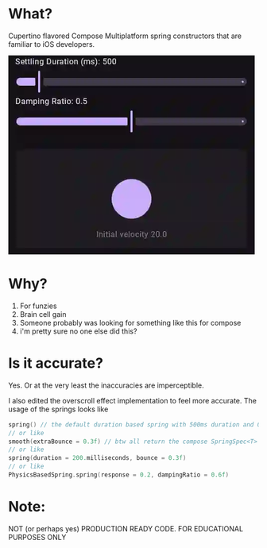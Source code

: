 # What?
Cupertino flavored Compose Multiplatform spring constructors that are familiar to iOS developers.

![example](output.webp)

# Why?
1. For funzies
2. Brain cell gain
3. Someone probably was looking for something like this for compose
4. i'm pretty sure no one else did this?

# Is it accurate?
Yes. Or at the very least the inaccuracies are imperceptible.

I also edited the overscroll effect implementation to feel more accurate. The usage of the springs looks like
```kotlin
spring() // the default duration based spring with 500ms duration and 0 bounce
// or like
smooth(extraBounce = 0.3f) // btw all return the compose SpringSpec<T>
// or like
spring(duration = 200.milliseconds, bounce = 0.3f)
// or like
PhysicsBasedSpring.spring(response = 0.2, dampingRatio = 0.6f)
```

# Note:
NOT (or perhaps yes) PRODUCTION READY CODE. FOR EDUCATIONAL PURPOSES ONLY

